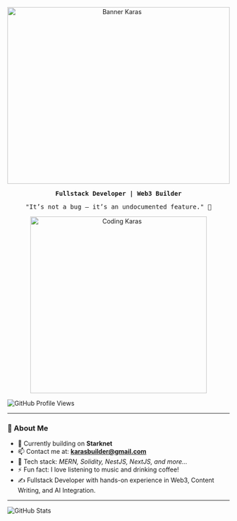 <p align="center">
  <img src="assets/banner.png" alt="Banner Karas" width="100%" height="400px" />
</p>

<p align="center">
  <samp><strong>Fullstack Developer | Web3 Builder</strong></samp>
</p>

<p align="center">
  <samp>"It’s not a bug – it’s an undocumented feature." 👾</samp>
</p>

<p align="center">
  <img src="assets/gif/giphy.gif" alt="Coding Karas" width="400px" />
</p>

<p align="left">
  <img src="https://komarev.com/ghpvc/?username=karasbuilder&style=flat-square&color=f6b846" alt="GitHub Profile Views" />
</p>

---

### 👋 About Me

- 🌱 Currently building on **Starknet**
- 📫 Contact me at: **karasbuilder@gmail.com**
- 💬 Tech stack: _MERN, Solidity, NestJS, NextJS, and more..._
- ⚡ Fun fact: I love listening to music and drinking coffee!
- ✍ Fullstack Developer with hands-on experience in Web3, Content Writing, and AI Integration.
---

<p align="left">
  <img src="https://github-readme-stats-sigma-pink-77.vercel.app/api?username=karasbuilder&show_icons=true&theme=transparent" alt="GitHub Stats" />
</p>

